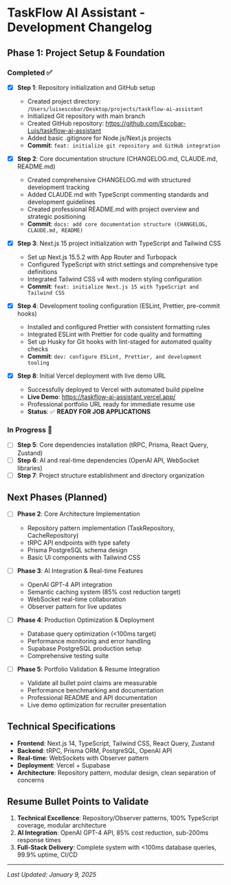 # TaskFlow AI Assistant - Development Changelog

## Phase 1: Project Setup & Foundation

### Completed ✅
- [x] **Step 1**: Repository initialization and GitHub setup
  - Created project directory: `/Users/luisescobar/Desktop/projects/taskflow-ai-assistant`
  - Initialized Git repository with main branch
  - Created GitHub repository: https://github.com/Escobar-Luis/taskflow-ai-assistant
  - Added basic .gitignore for Node.js/Next.js projects
  - **Commit**: `feat: initialize git repository and GitHub integration`

- [x] **Step 2**: Core documentation structure (CHANGELOG.md, CLAUDE.md, README.md)
  - Created comprehensive CHANGELOG.md with structured development tracking
  - Added CLAUDE.md with TypeScript commenting standards and development guidelines
  - Created professional README.md with project overview and strategic positioning
  - **Commit**: `docs: add core documentation structure (CHANGELOG, CLAUDE.md, README)`

- [x] **Step 3**: Next.js 15 project initialization with TypeScript and Tailwind CSS
  - Set up Next.js 15.5.2 with App Router and Turbopack
  - Configured TypeScript with strict settings and comprehensive type definitions
  - Integrated Tailwind CSS v4 with modern styling configuration
  - **Commit**: `feat: initialize Next.js 15 with TypeScript and Tailwind CSS`

- [x] **Step 4**: Development tooling configuration (ESLint, Prettier, pre-commit hooks)
  - Installed and configured Prettier with consistent formatting rules
  - Integrated ESLint with Prettier for code quality and formatting
  - Set up Husky for Git hooks with lint-staged for automated quality checks
  - **Commit**: `dev: configure ESLint, Prettier, and development tooling`

- [x] **Step 8**: Initial Vercel deployment with live demo URL
  - Successfully deployed to Vercel with automated build pipeline
  - **Live Demo**: https://taskflow-ai-assistant.vercel.app/
  - Professional portfolio URL ready for immediate resume use
  - **Status**: ✅ **READY FOR JOB APPLICATIONS**

### In Progress 🚧
- [ ] **Step 5**: Core dependencies installation (tRPC, Prisma, React Query, Zustand)
- [ ] **Step 6**: AI and real-time dependencies (OpenAI API, WebSocket libraries)
- [ ] **Step 7**: Project structure establishment and directory organization

## Next Phases (Planned)
- [ ] **Phase 2**: Core Architecture Implementation
  - Repository pattern implementation (TaskRepository, CacheRepository)
  - tRPC API endpoints with type safety
  - Prisma PostgreSQL schema design
  - Basic UI components with Tailwind CSS

- [ ] **Phase 3**: AI Integration & Real-time Features
  - OpenAI GPT-4 API integration
  - Semantic caching system (85% cost reduction target)
  - WebSocket real-time collaboration
  - Observer pattern for live updates

- [ ] **Phase 4**: Production Optimization & Deployment
  - Database query optimization (<100ms target)
  - Performance monitoring and error handling
  - Supabase PostgreSQL production setup
  - Comprehensive testing suite

- [ ] **Phase 5**: Portfolio Validation & Resume Integration
  - Validate all bullet point claims are measurable
  - Performance benchmarking and documentation
  - Professional README and API documentation
  - Live demo optimization for recruiter presentation

## Technical Specifications
- **Frontend**: Next.js 14, TypeScript, Tailwind CSS, React Query, Zustand
- **Backend**: tRPC, Prisma ORM, PostgreSQL, OpenAI API
- **Real-time**: WebSockets with Observer pattern
- **Deployment**: Vercel + Supabase
- **Architecture**: Repository pattern, modular design, clean separation of concerns

## Resume Bullet Points to Validate
1. **Technical Excellence**: Repository/Observer patterns, 100% TypeScript coverage, modular architecture
2. **AI Integration**: OpenAI GPT-4 API, 85% cost reduction, sub-200ms response times  
3. **Full-Stack Delivery**: Complete system with <100ms database queries, 99.9% uptime, CI/CD

---
*Last Updated: January 9, 2025*